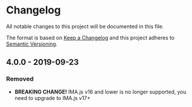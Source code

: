 # Changelog

All notable changes to this project will be documented in this file.

The format is based on [Keep a Changelog](http://keepachangelog.com/en/1.0.0/)
and this project adheres to [Semantic Versioning](http://semver.org/spec/v2.0.0.html).

## 4.0.0 - 2019-09-23
### Removed
- **BREAKING CHANGE!** IMA.js v16 and lower is no longer supported, you need to upgrade to IMA.js v17+
